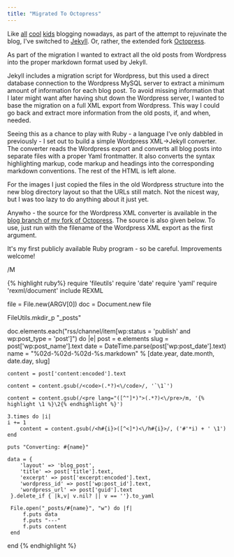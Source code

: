 ```yaml
---
title: "Migrated To Octopress"
---
```

Like [all][] [cool][] [kids][] blogging nowadays, as part of the attempt to rejuvinate the blog, I've switched to [Jekyll][]. Or, rather, the extended fork [Octopress][].

 [all]: http://jonasboner.com/2009/01/07/blogging-like-a-hacker-using-git-and-jekyll.html
 [cool]: http://tom.preston-werner.com/2008/11/17/blogging-like-a-hacker.html
 [kids]: http://wiki.github.com/mojombo/jekyll/sites
 [Jekyll]: http://github.com/mojombo/jekyll
 [Octopress]: http://github.com/imathis/octopress

As part of the migration I wanted to extract all the old posts from Wordpress into the proper markdown format used by Jekyll.

Jekyll includes a migration script for Wordpress, but this used a direct database connection to the Wordpress MySQL server to extract a minimum amount of information for each blog post. To avoid missing information that I later might want after having shut down the Wordpress server, I wanted to base the migration on a full XML export from Wordpress. This way I could go back and extract more information from the old posts, if, and when, needed.

Seeing this as a chance to play with Ruby - a language I've only dabbled in previously - I set out to build a simple Wordpress XML->Jekyll converter. The converter reads the Wordpress export and converts all blog posts into separate files with a proper Yaml frontmatter. It also converts the syntax highlighting markup, code markup and headings into the corresponding markdown conventions. The rest of the HTML is left alone.

For the images I just copied the files in the old Wordpress structure into the new blog directory layout so that the URLs still match. Not the nicest way, but I was too lazy to do anything about it just yet.

Anywho - the source for the Wordpress XML converter is available in the [blog branch of my fork of Octopress][fork]. The source is also given below. To use, just run with the filename of the Wordpress XML export as the first argument.

 [fork]: http://github.com/melwin/octopress/blob/blog/source/_import/wordpress_xml_import.rb

It's my first publicly available Ruby program - so be careful. Improvements welcome!

/M

{% highlight ruby%}
require 'fileutils'
require 'date'
require 'yaml'
require 'rexml/document'
include REXML


file = File.new(ARGV[0])
doc = Document.new file

FileUtils.mkdir_p "_posts"

doc.elements.each("rss/channel/item[wp:status = 'publish' and wp:post_type = 'post']") do |e|
    post = e.elements
    slug = post['wp:post_name'].text
    date = DateTime.parse(post['wp:post_date'].text)
    name = "%02d-%02d-%02d-%s.markdown" % [date.year, date.month, date.day, slug]

    content = post['content:encoded'].text

    content = content.gsub(/<code>(.*?)<\/code>/, '`\1`')

    content = content.gsub(/<pre lang="([^"]*)">(.*?)<\/pre>/m, '{% highlight \1 %}\2{% endhighlight %}')
    
    3.times do |i|
	i += 1
        content = content.gsub(/<h#{i}>([^<]*)<\/h#{i}>/, ('#'*i) + ' \1')
    end

    puts "Converting: #{name}"

    data = {
        'layout' => 'blog_post',
        'title' => post['title'].text,
        'excerpt' => post['excerpt:encoded'].text,
        'wordpress_id' => post['wp:post_id'].text,
        'wordpress_url' => post['guid'].text
     }.delete_if { |k,v| v.nil? || v == ''}.to_yaml

     File.open("_posts/#{name}", "w") do |f|
         f.puts data
         f.puts "---"
         f.puts content
     end
 
end
{% endhighlight %}
